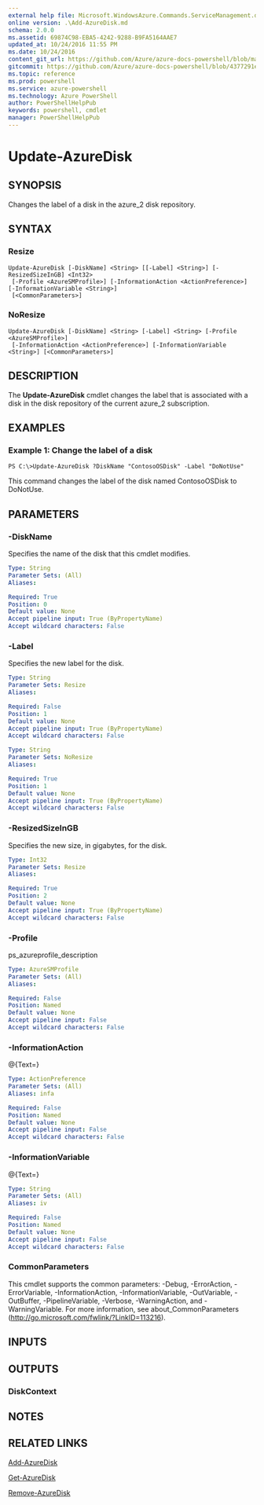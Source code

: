```yaml
---
external help file: Microsoft.WindowsAzure.Commands.ServiceManagement.dll-Help.xml
online version: .\Add-AzureDisk.md
schema: 2.0.0
ms.assetid: 69874C98-EBA5-4242-9288-B9FA5164AAE7
updated_at: 10/24/2016 11:55 PM
ms.date: 10/24/2016
content_git_url: https://github.com/Azure/azure-docs-powershell/blob/master/azureps-cmdlets-docs/ServiceManagement/Azure.Service/v1.6.1/Update-AzureDisk.md
gitcommit: https://github.com/Azure/azure-docs-powershell/blob/4377291ee360e58e2c1c5d644155daf6a0279055/azureps-cmdlets-docs/ServiceManagement/Azure.Service/v1.6.1/Update-AzureDisk.md
ms.topic: reference
ms.prod: powershell
ms.service: azure-powershell
ms.technology: Azure PowerShell
author: PowerShellHelpPub
keywords: powershell, cmdlet
manager: PowerShellHelpPub
---
```


# Update-AzureDisk

## SYNOPSIS
Changes the label of a disk in the azure_2 disk repository.

## SYNTAX

### Resize
```
Update-AzureDisk [-DiskName] <String> [[-Label] <String>] [-ResizedSizeInGB] <Int32>
 [-Profile <AzureSMProfile>] [-InformationAction <ActionPreference>] [-InformationVariable <String>]
 [<CommonParameters>]
```

### NoResize
```
Update-AzureDisk [-DiskName] <String> [-Label] <String> [-Profile <AzureSMProfile>]
 [-InformationAction <ActionPreference>] [-InformationVariable <String>] [<CommonParameters>]
```

## DESCRIPTION
The **Update-AzureDisk** cmdlet changes the label that is associated with a disk in the disk repository of the current azure_2 subscription.

## EXAMPLES

### Example 1: Change the label of a disk
```
PS C:\>Update-AzureDisk ?DiskName "ContosoOSDisk" -Label "DoNotUse"
```

This command changes the label of the disk named ContosoOSDisk to DoNotUse.

## PARAMETERS

### -DiskName
Specifies the name of the disk that this cmdlet modifies.

```yaml
Type: String
Parameter Sets: (All)
Aliases: 

Required: True
Position: 0
Default value: None
Accept pipeline input: True (ByPropertyName)
Accept wildcard characters: False
```

### -Label
Specifies the new label for the disk.

```yaml
Type: String
Parameter Sets: Resize
Aliases: 

Required: False
Position: 1
Default value: None
Accept pipeline input: True (ByPropertyName)
Accept wildcard characters: False
```

```yaml
Type: String
Parameter Sets: NoResize
Aliases: 

Required: True
Position: 1
Default value: None
Accept pipeline input: True (ByPropertyName)
Accept wildcard characters: False
```

### -ResizedSizeInGB
Specifies the new size, in gigabytes, for the disk.

```yaml
Type: Int32
Parameter Sets: Resize
Aliases: 

Required: True
Position: 2
Default value: None
Accept pipeline input: True (ByPropertyName)
Accept wildcard characters: False
```

### -Profile
ps_azureprofile_description

```yaml
Type: AzureSMProfile
Parameter Sets: (All)
Aliases: 

Required: False
Position: Named
Default value: None
Accept pipeline input: False
Accept wildcard characters: False
```

### -InformationAction
@{Text=}

```yaml
Type: ActionPreference
Parameter Sets: (All)
Aliases: infa

Required: False
Position: Named
Default value: None
Accept pipeline input: False
Accept wildcard characters: False
```

### -InformationVariable
@{Text=}

```yaml
Type: String
Parameter Sets: (All)
Aliases: iv

Required: False
Position: Named
Default value: None
Accept pipeline input: False
Accept wildcard characters: False
```

### CommonParameters
This cmdlet supports the common parameters: -Debug, -ErrorAction, -ErrorVariable, -InformationAction, -InformationVariable, -OutVariable, -OutBuffer, -PipelineVariable, -Verbose, -WarningAction, and -WarningVariable. For more information, see about_CommonParameters (http://go.microsoft.com/fwlink/?LinkID=113216).

## INPUTS

## OUTPUTS

### DiskContext

## NOTES

## RELATED LINKS

[Add-AzureDisk](./Add-AzureDisk.md)

[Get-AzureDisk](./Get-AzureDisk.md)

[Remove-AzureDisk](./Remove-AzureDisk.md)


